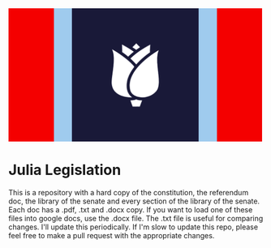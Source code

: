<img align="center" width="500" src="assets/flag_ju.png" alt="Julian Flag" />

# Julia Legislation
This is a repository with a hard copy of the constitution, the referendum doc, the library of the senate and every section of the library of the senate. Each doc has a .pdf, .txt and .docx copy. If you want to load one of these files into google docs, use the .docx file. The .txt file is useful for comparing changes. I'll update this periodically. If I'm slow to update this repo, please feel free to make a pull request with the appropriate changes.
